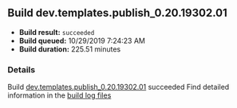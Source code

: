 ## Build dev.templates.publish_0.20.19302.01
- **Build result:** `succeeded`
- **Build queued:** 10/29/2019 7:24:23 AM
- **Build duration:** 225.51 minutes
### Details
Build [dev.templates.publish_0.20.19302.01](https://winappstudio.visualstudio.com/web/build.aspx?pcguid=a4ef43be-68ce-4195-a619-079b4d9834c2&builduri=vstfs%3a%2f%2f%2fBuild%2fBuild%2f31625) succeeded
Find detailed information in the [build log files]()
